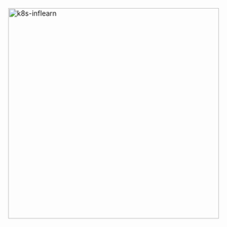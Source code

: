 <img width="429" alt="k8s-inflearn" src="https://user-images.githubusercontent.com/46305139/95684689-5d671e00-0c2e-11eb-926f-60d3afda852d.png">